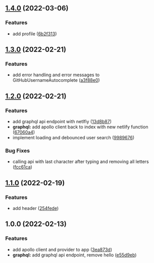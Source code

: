 ## [1.4.0](https://github.com/srt4rulez/github-profiles/compare/v1.3.0...v1.4.0) (2022-03-06)


### Features

* add profile ([6b2f313](https://github.com/srt4rulez/github-profiles/commit/6b2f3131c415d49b95fa75e5b4bcfb96a1f52280))

## [1.3.0](https://github.com/srt4rulez/github-profiles/compare/v1.2.0...v1.3.0) (2022-02-21)


### Features

* add error handling and error messages to GitHubUsernameAutocomplete ([a3f88e0](https://github.com/srt4rulez/github-profiles/commit/a3f88e0359d80df7a4d6e7d9de824905cd9c423a))

## [1.2.0](https://github.com/srt4rulez/github-profiles/compare/v1.1.0...v1.2.0) (2022-02-21)


### Features

* add graphql api endpoint with netlfiy ([13d8b87](https://github.com/srt4rulez/github-profiles/commit/13d8b87c9e4bcc571f8f83d4445353e9979befac))
* **graphql:** add apollo client back to index with new netlify function ([67060a4](https://github.com/srt4rulez/github-profiles/commit/67060a4e2b14ef9085d4c12893cc24b5080ad1b9))
* implement loading and debounced user search ([9989676](https://github.com/srt4rulez/github-profiles/commit/9989676450ff776dfcd53242c7a689ab363982ba))


### Bug Fixes

* calling api with last character after typing and removing all letters ([fcc61ca](https://github.com/srt4rulez/github-profiles/commit/fcc61ca7ef7c5007d3f004193ff6d5520a3a54f2))

## [1.1.0](https://github.com/srt4rulez/github-profiles/compare/v1.0.0...v1.1.0) (2022-02-19)


### Features

* add header ([254fede](https://github.com/srt4rulez/github-profiles/commit/254fede6f5b1bc158e7d0a3c60a4e16f57d1c200))

## 1.0.0 (2022-02-13)


### Features

* add apollo client and provider to app ([3ea873d](https://github.com/srt4rulez/github-profiles/commit/3ea873da164b5e3b8a2845e2348af825df37b92f))
* **graphql:** add graphql api endpoint, remove hello ([e55d9eb](https://github.com/srt4rulez/github-profiles/commit/e55d9ebcc09d144ac654f5d46c1ed03776604ac9))
